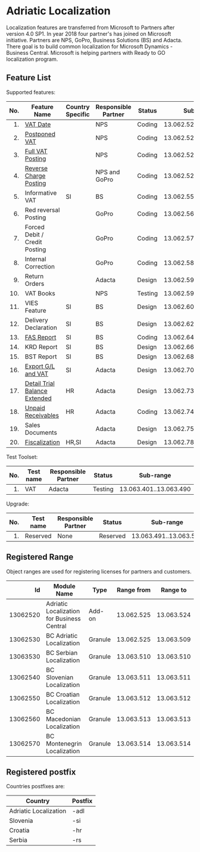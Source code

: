 # Adriatic Localization

Localization features are transferred from Microsoft to Partners after version 4.0 SP1. In year 2018 four partner's has joined on Microsoft initiative. Partners are NPS, GoPro, Business Solutions (BS) and Adacta. There goal is to build common localization for Microsoft Dynamics - Business Central. Microsoft is helping partners with Ready to GO localization program. 

## Feature List

Supported features:

No.|Feature Name|Country Specific|Responsible Partner|Status|Sub-range
-:|-|-|-|-|-
1.|[VAT Date](https://github.com/AdriaticOrg/sdd/blob/master/features/VATDate.md)||NPS|Coding|13.062.525..13.062.550
2.|[Postponed VAT](https://github.com/AdriaticOrg/sdd/blob/master/features/PostponedVAT.md)||NPS|Coding|13.062.525..13.062.550
3.|[Full VAT Posting](https://github.com/AdriaticOrg/sdd/blob/master/features/FullVATPorting.md)||NPS|Coding|13.062.525..13.062.550
4.|[Reverse Charge Posting](https://github.com/AdriaticOrg/sdd/blob/master/features/ReverseChargePosting.md)||NPS and GoPro|Coding|13.062.525..13.062.550
5.|Informative VAT|SI|BS|Coding|13.062.551..13.062.560
6.|Red reversal Posting||GoPro|Coding|13.062.561..13.062.570
7.|Forced Debit / Credit Posting||GoPro|Coding|13.062.571..13.062.580
8.|Internal Correction||GoPro|Coding|13.062.581..13.062.590
9.|Return Orders||Adacta|Design|13.062.591..13.062.600
10.|VAT Books||NPS|Testing|13.062.591..13.062.600
11.|VIES Feature|SI|BS|Design|13.062.601..13.062.620
12.|Delivery Declaration|SI|BS|Design|13.062.621..13.062.640
13.|[FAS Report](https://github.com/AdriaticOrg/sdd/blob/master/features/FAS.md)|SI|BS|Coding|13.062.641..13.062.660
14.|KRD Report|SI|BS|Design|13.062.661..13.062.680
15.|BST Report|SI|BS|Design|13.062.681..13.062.700
16.|[Export G/L and VAT](https://github.com/AdriaticOrg/sdd/blob/master/features/ExportGLandVAT.md)|SI|Adacta|Design|13.062.701..13.062.730
17.|[Detail Trial Balance Extended](https://github.com/AdriaticOrg/sdd/blob/master/features/DetailTrialBalanceExtended.md)|HR|Adacta|Design|13.062.731..13.062.740
18.|[Unpaid Receivables](https://github.com/AdriaticOrg/sdd/blob/master/features/UnpaidReceivables.md)|HR|Adacta|Coding|13.062.741..13.062.750
19.|Sales Documents||Adacta|Design|13.062.751..13.062.780
20.|[Fiscalization](https://github.com/AdriaticOrg/sdd/blob/master/features/Fiscalization.md)|HR,SI|Adacta|Design|13.062.781..13.062.810

Test Toolset:

No.|Test name|Responsible Partner|Status|Sub-range
--:|---------|-------------------|------|---------
1.|VAT|Adacta|Testing|13.063.401..13.063.490

Upgrade:

No.|Test name|Responsible Partner|Status|Sub-range
--:|---------|-------------------|------|---------
1.|Reserved|None|Reserved|13.063.491..13.063.500

## Registered Range

Object ranges are used for registering licenses for partners and customers.

Id|Module Name|Type|Range from|Range to
-:|-|-|-|-
13062520|Adriatic Localization for Business Central|Add-on|13.062.525|13.063.524
13062530|BC Adriatic Localization|Granule|13.062.525|13.063.509
13063530|BC Serbian Localization|Granule|13.063.510|13.063.510
13062540|BC Slovenian Localization|Granule|13.063.511|13.063.511
13062550|BC Croatian Localization|Granule|13.063.512|13.063.512
13062560|BC Macedonian Localization|Granule|13.063.513|13.063.513
13062570|BC Montenegrin Localization|Granule|13.063.514|13.063.514

## Registered postfix

Countries postfixes are:

Country|Postfix
-|-
Adriatic Localization|-adl
Slovenia|-si
Croatia|-hr
Serbia|-rs
